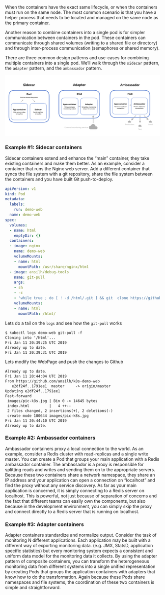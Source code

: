 



When the containers have the exact same lifecycle, or when the containers must run on the same node. The most common scenario is that you have a helper process that needs to be located and managed on the same node as the primary container.

Another reason to combine containers into a single pod is for simpler communication between containers in the pod. These containers can communicate through shared volumes (writing to a shared file or directory) and through inter-process communication (semaphores or shared memory).

There are three common design patterns and use-cases for combining multiple containers into a single pod. We’ll walk through the `sidecar` pattern, the `adapter` pattern, and the `ambassador` pattern.

![Pod Design](multi-container-pod-design.png?classes=shadow)


### Example #1: Sidecar containers
Sidecar containers extend and enhance the “main” container, they take existing containers and make them better.  As an example, consider a container that runs the Nginx web server.  Add a different container that syncs the file system with a git repository, share the file system between the containers and you have built Git push-to-deploy.

```yaml
apiVersion: v1
kind: Pod
metadata:
  labels:
    run: demo-web
  name: demo-web
spec:
  volumes:
  - name: html
    emptyDir: {}
  containers:
  - image: nginx
    name: demo-web
    volumeMounts:
    - name: html
      mountPath: /usr/share/nginx/html
  - image: ansilh/debug-tools
    name: git-pull
    args:
    - sh
    - -c
    - 'while true ; do [ ! -d /html/.git ] && git  clone https://github.com/ansilh/k8s-demo-web.git /html/ || { cd /html; git pull; } ; date; sleep 5 ; done'
    volumeMounts:
    - name: html
      mountPath: /html/
```

Lets do a tail on the `logs` and see how the `git-pull` works
```shell
$ kubectl logs demo-web git-pull -f
Cloning into '/html'...
Fri Jan 11 20:39:25 UTC 2019
Already up to date.
Fri Jan 11 20:39:31 UTC 2019
```
Lets modify the WebPage and push the changes to Github

```console
Already up to date.
Fri Jan 11 20:44:04 UTC 2019
From https://github.com/ansilh/k8s-demo-web
   e2df24f..1791ee1  master     -> origin/master
Updating e2df24f..1791ee1
Fast-forward
 images/pic-k8s.jpg | Bin 0 -> 14645 bytes
 index.html         |   4 ++--
 2 files changed, 2 insertions(+), 2 deletions(-)
 create mode 100644 images/pic-k8s.jpg
Fri Jan 11 20:44:10 UTC 2019
Already up to date.
```

### Example #2: Ambassador containers
Ambassador containers proxy a local connection to the world.  As an example, consider a Redis cluster with read-replicas and a single write master.  You can create a Pod that groups your main application with a Redis ambassador container.  The ambassador is a proxy is responsible for splitting reads and writes and sending them on to the appropriate servers.  Because these two containers share a network namespace, they share an IP address and your application can open a connection on “localhost” and find the proxy without any service discovery.  As far as your main application is concerned, it is simply connecting to a Redis server on localhost.  This is powerful, not just because of separation of concerns and the fact that different teams can easily own the components, but also because in the development environment, you can simply skip the proxy and connect directly to a Redis server that is running on localhost.

### Example #3: Adapter containers
Adapter containers standardize and normalize output.  Consider the task of monitoring N different applications.  Each application may be built with a different way of exporting monitoring data. (e.g. JMX, StatsD, application specific statistics) but every monitoring system expects a consistent and uniform data model for the monitoring data it collects.  By using the adapter pattern of composite containers, you can transform the heterogeneous monitoring data from different systems into a single unified representation by creating Pods that groups the application containers with adapters that know how to do the transformation.  Again because these Pods share namespaces and file systems, the coordination of these two containers is simple and straightforward.
